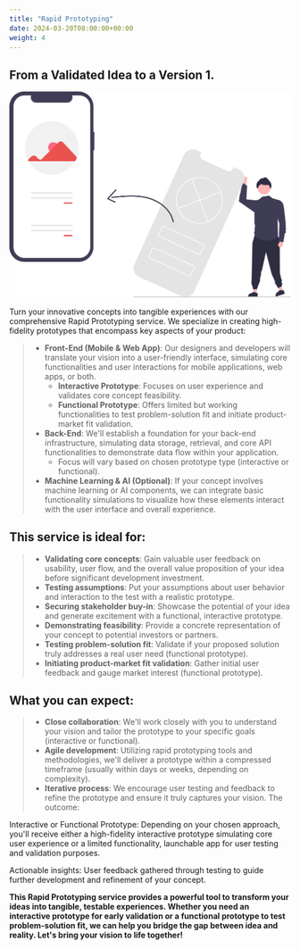 ```yaml
---
title: "Rapid Prototyping"
date: 2024-03-20T08:00:00+00:00
weight: 4
---
```


## From a Validated Idea to a Version 1.

![Rapid Prototyping](/images/illustrations/undraw_design_process_re_0dhf.svg)

<!--more-->

Turn your innovative concepts into tangible experiences with our comprehensive Rapid Prototyping service. We specialize in creating high-fidelity prototypes that encompass key aspects of your product:

> * **Front-End (Mobile & Web App)**: Our designers and developers will translate your vision into a user-friendly interface, simulating core functionalities and user interactions for mobile applications, web apps, or both.
>   * **Interactive Prototype**: Focuses on user experience and validates core concept feasibility.
>    * **Functional Prototype**: Offers limited but working functionalities to test problem-solution fit and initiate product-market fit validation.
> * **Back-End**: We'll establish a foundation for your back-end infrastructure, simulating data storage, retrieval, and core API functionalities to demonstrate data flow within your application.
>   * Focus will vary based on chosen prototype type (interactive or functional).
>  * **Machine Learning & AI (Optional)**: If your concept involves machine learning or AI components, we can integrate basic functionality simulations to visualize how these elements interact with the user interface and overall experience.

## This service is ideal for:
> * **Validating core concepts**: Gain valuable user feedback on usability, user flow, and the overall value proposition of your idea before significant development investment.
> * **Testing assumptions**: Put your assumptions about user behavior and interaction to the test with a realistic prototype.
> * **Securing stakeholder buy-in**: Showcase the potential of your idea and generate excitement with a functional, interactive prototype.
> * **Demonstrating feasibility**: Provide a concrete representation of your concept to potential investors or partners.
> * **Testing problem-solution fit**: Validate if your proposed solution truly addresses a real user need (functional prototype).
> * **Initiating product-market fit validation**: Gather initial user feedback and gauge market interest (functional prototype).

## What you can expect:

> * **Close collaboration**: We'll work closely with you to understand your vision and tailor the prototype to your specific goals (interactive or functional).
> * **Agile development**: Utilizing rapid prototyping tools and methodologies, we'll deliver a prototype within a compressed timeframe (usually within days or weeks, depending on complexity).
> * **Iterative process**: We encourage user testing and feedback to refine the prototype and ensure it truly captures your vision.
The outcome:

Interactive or Functional Prototype: Depending on your chosen approach, you'll receive either a high-fidelity interactive prototype simulating core user experience or a limited functionality, launchable app for user testing and validation purposes.

Actionable insights: User feedback gathered through testing to guide further development and refinement of your concept.

**This Rapid Prototyping service provides a powerful tool to transform your ideas into tangible, testable experiences. Whether you need an interactive prototype for early validation or a functional prototype to test problem-solution fit, we can help you bridge the gap between idea and reality. Let's bring your vision to life together!**